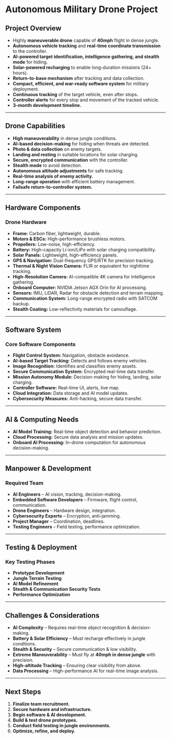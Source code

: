 # Autonomous Military Drone Project

## **Project Overview**
- Highly **maneuverable drone** capable of **40mph** flight in dense jungle.
- **Autonomous vehicle tracking** and **real-time coordinate transmission** to the controller.
- **AI-powered target identification, intelligence gathering, and stealth mode** for hiding.
- **Solar-powered recharging** to enable long-duration missions (24+ hours).
- **Return-to-base mechanism** after tracking and data collection.
- **Compact, efficient, and war-ready software system** for military deployment.
- **Continuous tracking** of the target vehicle, even after stops.
- **Controller alerts** for every stop and movement of the tracked vehicle.
- **3-month development timeline.**

---

## **Drone Capabilities**
- **High maneuverability** in dense jungle conditions.
- **AI-based decision-making** for hiding when threats are detected.
- **Photo & data collection** on enemy targets.
- **Landing and resting** in suitable locations for solar charging.
- **Secure, encrypted communication** with the controller.
- **Stealth mode** to avoid detection.
- **Autonomous altitude adjustments** for safe tracking.
- **Real-time analysis of enemy activity.**
- **Long-range operation** with efficient battery management.
- **Failsafe return-to-controller system.**

---

## **Hardware Components**
### **Drone Hardware**
- **Frame:** Carbon fiber, lightweight, durable.
- **Motors & ESCs:** High-performance brushless motors.
- **Propellers:** Low-noise, high-efficiency.
- **Battery:** High-capacity Li-ion/LiPo with solar charging compatibility.
- **Solar Panels:** Lightweight, high-efficiency panels.
- **GPS & Navigation:** Dual-frequency GPS/RTK for precision tracking.
- **Thermal & Night Vision Camera:** FLIR or equivalent for nighttime tracking.
- **High-Resolution Camera:** AI-compatible 4K camera for intelligence gathering.
- **Onboard Computer:** NVIDIA Jetson AGX Orin for AI processing.
- **Sensors:** IMU, LiDAR, Radar for obstacle detection and terrain mapping.
- **Communication System:** Long-range encrypted radio with SATCOM backup.
- **Stealth Coating:** Low-reflectivity materials for camouflage.

---

## **Software System**
### **Core Software Components**
- **Flight Control System:** Navigation, obstacle avoidance.
- **AI-based Target Tracking:** Detects and follows enemy vehicles.
- **Image Recognition:** Identifies and classifies enemy assets.
- **Secure Communication System:** Encrypted real-time data transfer.
- **Mission Autonomy Module:** Decision-making for hiding, landing, solar charging.
- **Controller Software:** Real-time UI, alerts, live map.
- **Cloud Integration:** Data storage and AI model updates.
- **Cybersecurity Measures:** Anti-hacking, secure data transfer.

---

## **AI & Computing Needs**
- **AI Model Training:** Real-time object detection and behavior prediction.
- **Cloud Processing:** Secure data analysis and mission updates.
- **Onboard AI Processing:** In-drone computation for autonomous decision-making.

---

## **Manpower & Development**
### **Required Team**
- **AI Engineers** – AI vision, tracking, decision-making.
- **Embedded Software Developers** – Firmware, flight control, communication.
- **Drone Engineers** – Hardware design, integration.
- **Cybersecurity Experts** – Encryption, anti-jamming.
- **Project Manager** – Coordination, deadlines.
- **Testing Engineers** – Field testing, performance optimization.

---

## **Testing & Deployment**
### **Key Testing Phases**
- **Prototype Development**
- **Jungle Terrain Testing**
- **AI Model Refinement**
- **Stealth & Communication Security Tests**
- **Performance Optimization**

---

## **Challenges & Considerations**
- **AI Complexity** – Requires real-time object recognition & decision-making.
- **Battery & Solar Efficiency** – Must recharge effectively in jungle conditions.
- **Stealth & Security** – Secure communication & low visibility.
- **Extreme Maneuverability** – Must fly at **40mph in dense jungle** with precision.
- **High-altitude Tracking** – Ensuring clear visibility from above.
- **Data Processing** – High-performance AI for real-time image analysis.

---

## **Next Steps**
1. **Finalize team recruitment.**
2. **Secure hardware and infrastructure.**
3. **Begin software & AI development.**
4. **Build & test drone prototypes.**
5. **Conduct field testing in jungle environments.**
6. **Optimize, refine, and deploy.**
